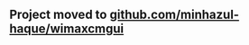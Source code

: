 ## Project moved to <a href='https://github.com/minhazul-haque/wimaxcmgui/'>github.com/minhazul-haque/wimaxcmgui</a> ##